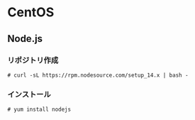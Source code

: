# CentOS

## Node.js

### リポジトリ作成
```
# curl -sL https://rpm.nodesource.com/setup_14.x | bash -
```
### インストール
```
# yum install nodejs
```
